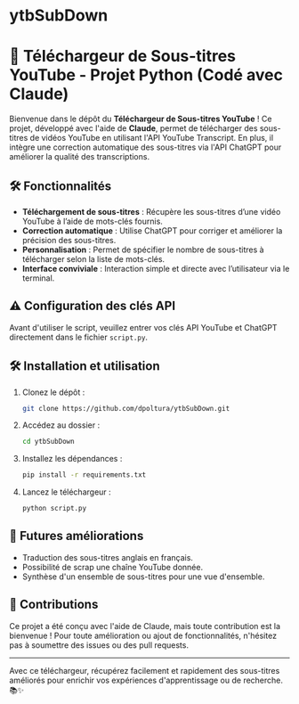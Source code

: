 # ytbSubDown

# 🎥 Téléchargeur de Sous-titres YouTube - Projet Python (Codé avec Claude)

Bienvenue dans le dépôt du **Téléchargeur de Sous-titres YouTube** ! Ce projet, développé avec l'aide de **Claude**, permet de télécharger des sous-titres de vidéos YouTube en utilisant l'API YouTube Transcript. En plus, il intègre une correction automatique des sous-titres via l'API ChatGPT pour améliorer la qualité des transcriptions.

## 🛠️ Fonctionnalités

- **Téléchargement de sous-titres** : Récupère les sous-titres d’une vidéo YouTube à l’aide de mots-clés fournis.
- **Correction automatique** : Utilise ChatGPT pour corriger et améliorer la précision des sous-titres.
- **Personnalisation** : Permet de spécifier le nombre de sous-titres à télécharger selon la liste de mots-clés.
- **Interface conviviale** : Interaction simple et directe avec l’utilisateur via le terminal.

## ⚠️ Configuration des clés API

Avant d'utiliser le script, veuillez entrer vos clés API YouTube et ChatGPT directement dans le fichier `script.py`.

## 🛠️ Installation et utilisation

1. Clonez le dépôt :
   ```bash
   git clone https://github.com/dpoltura/ytbSubDown.git
   ```

2. Accédez au dossier :
   ```bash
   cd ytbSubDown
   ```

3. Installez les dépendances :
   ```bash
   pip install -r requirements.txt
   ```

4. Lancez le téléchargeur :
   ```bash
   python script.py
   ```

## 🚀 Futures améliorations

- Traduction des sous-titres anglais en français.
- Possibilité de scrap une chaîne YouTube donnée.
- Synthèse d'un ensemble de sous-titres pour une vue d'ensemble.

## 🤝 Contributions

Ce projet a été conçu avec l'aide de Claude, mais toute contribution est la bienvenue ! Pour toute amélioration ou ajout de fonctionnalités, n'hésitez pas à soumettre des issues ou des pull requests.

---

Avec ce téléchargeur, récupérez facilement et rapidement des sous-titres améliorés pour enrichir vos expériences d'apprentissage ou de recherche. 📚✨
